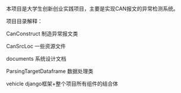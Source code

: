 本项目是大学生创新创业实践项目，主要是实现CAN报文的异常检测系统。

项目目录解释：

CanConstruct 制造异常报文类

CanSrcLoc 一些资源文件

documents 系统设计文档

ParsingTargetDataframe 数据处理类

vehicle django框架+整个项目所有组件的结合体
